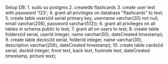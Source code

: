 Setup DB:
	1. sudo su postgres
	2. createdb flashcards
	3. create user test with password '123';
	4. grant all privileges on database "flashcards" to test;
	5. create table users(id serial primary key, username varchar(20) not null, email varchar(256), password varchar(512));
	6. grant all privileges on all tables in schema public to test;
	7. grant all on users to test;
	8. create table folders(id serial, userId integer, name varchar(50), dateCreated timestamp);
	9. create table decks(id serial, folderId integer, name varchar(30), description varchar(256), dateCreated timestamp);
	10. create table cards(id serial, deckId integer, front text, back text, footnote text, dateCreated timestamp, picture text);
